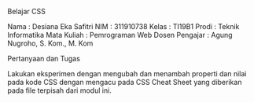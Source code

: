 Belajar CSS

Nama : Desiana Eka Safitri 
NIM : 311910738 Kelas : TI19B1 
Prodi : Teknik Informatika 
Mata Kuliah : Pemrograman Web 
Dosen Pengajar : Agung Nugroho, S. Kom., M. Kom

Pertanyaan dan Tugas

Lakukan eksperimen dengan mengubah dan menambah properti dan nilai pada kode CSS dengan mengacu pada CSS Cheat Sheet yang diberikan pada file terpisah dari modul ini.
